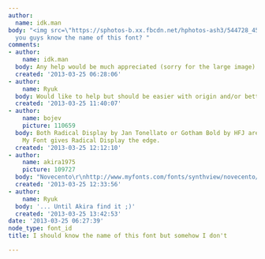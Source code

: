 ```yaml
---
author:
  name: idk.man
body: "<img src=\"https://sphotos-b.xx.fbcdn.net/hphotos-ash3/544728_4537387187773_194053233_n.jpg\">\r\n\r\nDo
  you guys know the name of this font? "
comments:
- author:
    name: idk.man
  body: Any help would be much appreciated (sorry for the large image)
  created: '2013-03-25 06:28:06'
- author:
    name: Ryuk
  body: Would like to help but should be easier with origin and/or better samples...
  created: '2013-03-25 11:40:07'
- author:
    name: bojev
    picture: 110659
  body: Both Radical Display by Jan Tonellato or Gotham Bold by HFJ are close - Find
    My Font gives Radical Display the edge.
  created: '2013-03-25 12:12:10'
- author:
    name: akira1975
    picture: 109727
  body: "Novecento\r\nhttp://www.myfonts.com/fonts/synthview/novecento/"
  created: '2013-03-25 12:33:56'
- author:
    name: Ryuk
  body: '... Until Akira find it ;)'
  created: '2013-03-25 13:42:53'
date: '2013-03-25 06:27:39'
node_type: font_id
title: I should know the name of this font but somehow I don't

---
```

